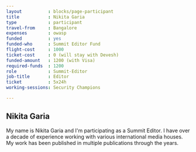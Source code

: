 ```yaml
---
layout          : blocks/page-participant
title           : Nikita Garia
type            : participant
travel-from     : Bangalore
expenses        : owasp
funded          : yes
funded-who      : Summit Editor Fund
flight-cost     : 1000
ticket-cost     : 0 (will stay with Devesh)
funded-amount   : 1200 (with Visa)
required-funds  : 1200
role            : Summit-Editor
job-title       : Editor
ticket          : 5x24h
working-sessions: Security Champions

---
```


## Nikita Garia

My name is Nikita Garia and I'm participating as a Summit Editor. I have over a decade of experience working with various international media houses. My work has been published in multiple publications through the years.
